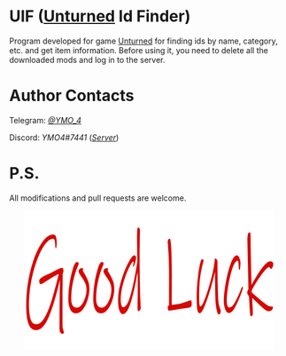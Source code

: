 # UIF ([Unturned](https://store.steampowered.com/app/304930/Unturned/) Id Finder)
Program developed for game [Unturned](https://store.steampowered.com/app/304930/Unturned/) for finding ids by name, category, etc. and get item information.
Before using it, you need to delete all the downloaded mods and log in to the server.

# Author Contacts
Telegram: *[@YMO_4](https://t.me/YMO_4)*

Discord: *YMO4#7441* (*[Server](https://discord.gg/VhpM2ex)*)

# P.S.
All modifications and pull requests are welcome.

<div align="center"><img src="README/goodluck.png" alt="goodluck"></div>